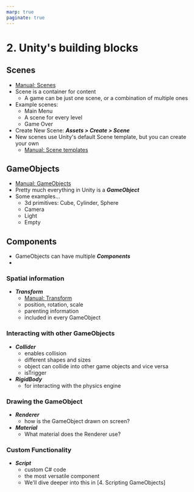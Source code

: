 ```yaml
---
marp: true
paginate: true
---
```

<!-- headingDivider: 3 -->
<!-- class: default -->

# 2. Unity's building blocks

## Scenes

* [Manual: Scenes](https://docs.unity3d.com/Manual/CreatingScenes.html)
* Scene is a container for content
  * A game can be just one scene, or a combination of multiple ones
* Example scenes:
  * Main Menu
  * A scene for every level
  * Game Over
* Create New Scene: ***Assets > Create > Scene***
* New scenes use Unity's default Scene template, but you can create your own
  * [Manual: Scene templates](https://docs.unity3d.com/Manual/scene-templates.html)

## GameObjects

* [Manual: GameObjects](https://docs.unity3d.com/Manual/GameObjects.html)
* Pretty much everything in Unity is a ***GameObject***
* Some examples...
  * 3d primitives: Cube, Cylinder, Sphere
  * Camera
  * Light
  * Empty


## Components
* GameObjects can have multiple ***Components*** 
*

### Spatial information

* ***Transform***
  * [Manual: Transform](https://docs.unity3d.com/Manual/class-Transform.html)
  * position, rotation, scale
  * parenting information
  * included in every GameObject

### Interacting with other GameObjects

* ***Collider***
  * enables collision
  * different shapes and sizes
  * object can collide into other game objects and vice versa
  * isTrigger
* ***RigidBody***
  * for interacting with the physics engine 

### Drawing the GameObject

* ***Renderer***
  * how is the GameObject drawn on screen?
* ***Material***
  * What material does the Renderer use?

### Custom Functionality

* ***Script***
  * custom C# code
  * the most versatile component
  * We'll dive deeper into this in [4. Scripting GameObjects]
